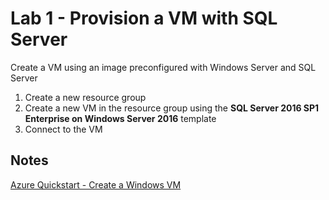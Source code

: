 # Lab 1 - Provision a VM with SQL Server

Create a VM using an image preconfigured with Windows Server and SQL Server

1. Create a new resource group
2. Create a new VM in the resource group using the **SQL Server 2016 SP1 Enterprise on Windows Server 2016** template
3. Connect to the VM

## Notes

[Azure Quickstart - Create a Windows VM](https://docs.microsoft.com/en-us/azure/virtual-machines/windows/quick-create-portal)

